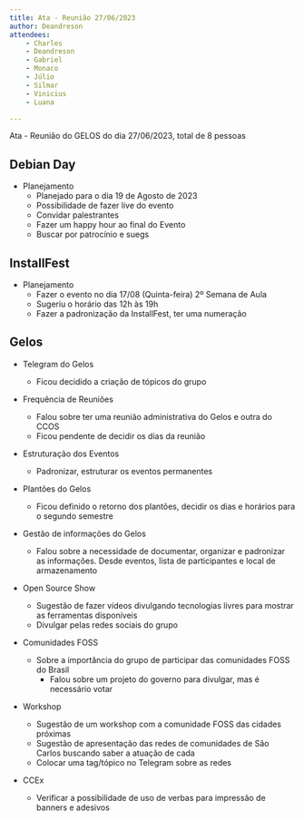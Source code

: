 ```yaml
---
title: Ata - Reunião 27/06/2023
author: Deandreson
attendees:
    - Charles
    - Deandreson
    - Gabriel
    - Monaco
    - Júlio
    - Silmar
    - Vinicius
    - Luana

---
```


Ata - Reunião do GELOS do dia 27/06/2023, total de 8 pessoas

## Debian Day
- Planejamento
    - Planejado para o dia 19 de Agosto de 2023
    - Possibilidade de fazer live do evento
    - Convidar palestrantes
    - Fazer um happy hour ao final do Evento
    - Buscar por patrocínio e suegs
## InstallFest
- Planejamento
    - Fazer o evento no dia  17/08 (Quinta-feira) 2º Semana de Aula
    - Sugeriu o horário das 12h às 19h
    - Fazer a padronização da InstallFest, ter uma numeração


## Gelos
- Telegram do Gelos
    - Ficou decidido a criação de tópicos do grupo

- Frequência de Reuniões
    - Falou sobre ter uma reunião administrativa do Gelos e outra do CCOS
    - Ficou pendente de decidir os dias da reunião
- Estruturação dos Eventos
    - Padronizar, estruturar os eventos permanentes

- Plantões do Gelos
    - Ficou definido o retorno dos plantões, decidir os dias e horários para o segundo semestre
- Gestão de informações do Gelos
    - Falou sobre a necessidade de documentar, organizar e padronizar as informações. Desde eventos, lista de participantes e local de armazenamento
- Open Source Show
    - Sugestão de fazer vídeos divulgando tecnologias livres para mostrar as ferramentas disponíveis
    - Divulgar pelas redes sociais do grupo
- Comunidades FOSS
    - Sobre a importância do grupo de participar das comunidades FOSS do Brasil
        - Falou sobre um projeto do governo para divulgar, mas é necessário votar
- Workshop
    - Sugestão de um workshop com a comunidade FOSS das cidades próximas
    - Sugestão de apresentação das redes de comunidades de São Carlos buscando saber a atuação de cada
    - Colocar uma tag/tópico no Telegram sobre as redes
- CCEx
    - Verificar a possibilidade de uso de verbas para impressão de banners e adesivos

